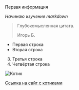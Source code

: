 Первая информация

*Начинаю изучение markdown*

> Глубокомысленная цитата.
>
> Игорь Б.

- Первая строка
- Вторая строка
3. Третья строка
4. Четвёртая строка

![Котик](https://klike.net/uploads/posts/2019-07/1564314090_3.jpg)

[Ссылка на сайт с котиками](https://klike.net/844-nyashnye-kotiki-milye-kartinki-30-foto.html)

